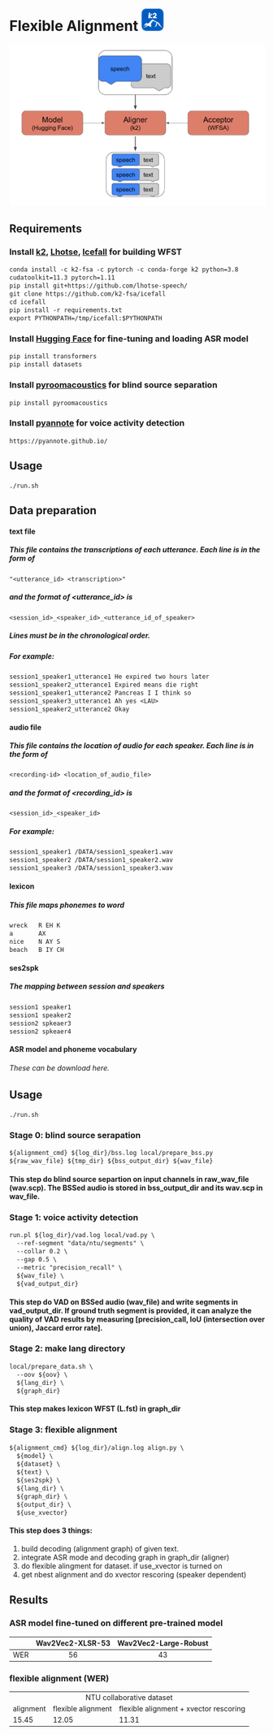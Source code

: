 # Flexible Alignment <img src="https://raw.githubusercontent.com/k2-fsa/k2/master/docs/source/_static/logo.png" width=44>

<div align="center">
  <img src="https://github.com/DongjiGao/flexible_alignment/blob/master/figures/model.png" width=800>
</div>

## Requirements
### Install [k2](https://k2-fsa.github.io/k2/), [Lhotse](https://github.com/lhotse-speech/lhotse), [Icefall](https://github.com/k2-fsa/icefall) for building WFST
```
conda install -c k2-fsa -c pytorch -c conda-forge k2 python=3.8 cudatoolkit=11.3 pytorch=1.11
pip install git+https://github.com/lhotse-speech/
git clone https://github.com/k2-fsa/icefall
cd icefall
pip install -r requirements.txt
export PYTHONPATH=/tmp/icefall:$PYTHONPATH
```
### Install [Hugging Face](https://huggingface.co/) for fine-tuning and loading ASR model
```
pip install transformers
pip install datasets
```
### Install [pyroomacoustics](https://github.com/LCAV/pyroomacoustics) for blind source separation
```
pip install pyroomacoustics
```
### Install [pyannote](https://pyannote.github.io/) for voice activity detection
```
https://pyannote.github.io/
```
## Usage
```
./run.sh
```
## Data preparation
#### text file
##### This file contains the transcriptions of each utterance. Each line is in the form of 
```
"<utterance_id> <transcription>" 
```
##### and the format of \<utterance_id\> is 
```
<session_id>_<speaker_id>_<utterance_id_of_speaker>
```
##### Lines must be in the chronological order. 
##### For example:
```
session1_speaker1_utterance1 He expired two hours later
session1_speaker2_utterance1 Expired means die right
session1_speaker1_utterance2 Pancreas I I think so
session1_speaker3_utterance1 Ah yes <LAU>
session1_speaker2_utterance2 Okay
```
#### audio file
##### This file contains the location of audio for each speaker. Each line is in the form of
```
<recording-id> <location_of_audio_file>
```
##### and the format of \<recording_id\> is 
```
<session_id>_<speaker_id>
```
##### For example:
```
session1_speaker1 /DATA/session1_speaker1.wav
session1_speaker2 /DATA/session1_speaker2.wav
session1_speaker3 /DATA/session1_speaker3.wav

```
#### lexicon
##### This file maps phonemes to word
```
wreck   R EH K
a       AX
nice    N AY S
beach   B IY CH
```
#### ses2spk
##### The mapping between session and speakers
```
session1 speaker1
session1 speaker2
session2 spkeaer3
session2 spkeaer4
```
#### ASR model and phoneme vocabulary
###### These can be download here.

## Usage
```
./run.sh
```
### Stage 0: blind source serapation
```
${alignment_cmd} ${log_dir}/bss.log local/prepare_bss.py ${raw_wav_file} ${tmp_dir} ${bss_output_dir} ${wav_file}
```
#### This step do blind source separtion on input channels in raw_wav_file (wav.scp). The BSSed audio is stored in bss_output_dir and its wav.scp in wav_file.

### Stage 1: voice activity detection
```
run.pl ${log_dir}/vad.log local/vad.py \
  --ref-segment "data/ntu/segments" \
  --collar 0.2 \
  --gap 0.5 \
  --metric "precision_recall" \
  ${wav_file} \
  ${vad_output_dir}
```
#### This step do VAD on BSSed audio (wav_file) and write segments in vad_output_dir. If ground truth segment is provided, it can analyze the quality of VAD results by measuring [precision_call, IoU (intersection over union), Jaccard error rate].

### Stage 2: make lang directory
```
local/prepare_data.sh \
  --oov ${oov} \
  ${lang_dir} \
  ${graph_dir}
```
#### This step makes lexicon WFST (L.fst) in graph_dir

### Stage 3: flexible alignment
```
${alignment_cmd} ${log_dir}/align.log align.py \
  ${model} \
  ${dataset} \
  ${text} \
  ${ses2spk} \
  ${lang_dir} \
  ${graph_dir} \
  ${output_dir} \
  ${use_xvector}
```
#### This step does 3 things: 
  1) build decoding (alignment graph) of given text. 
  2) integrate ASR mode and decoding graph in graph_dir (aligner) 
  3) do flexible alingment for dataset. 
  if use_xvector is turned on
  4) get nbest alignment and do xvector rescoring (speaker dependent)

## Results
### ASR model fine-tuned on different pre-trained model 

|| Wav2Vec2-XLSR-53  | Wav2Vec2-Large-Robust|
| --------------- | :---------------:| :---------------: |
|WER | 56 | 43 |

### flexible alignment (WER)
 
<table>
  <tr>
    <td colspan="3" style="text-align:center">NTU collaborative dataset</td>
  </tr>
  <tr>
    <td>alignment</td>
    <td>flexible alignment</td>
    <td>flexible alignment + xvector rescoring</td>
  </tr>
   <tr>
    <td>15.45</td>
    <td>12.05</td>
    <td>11.31</td>
  </tr>
</table>
